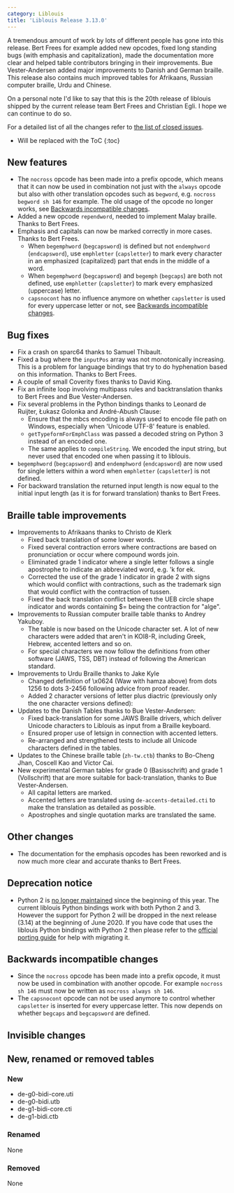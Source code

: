 ```yaml
---
category: Liblouis
title: 'Liblouis Release 3.13.0'
---
```


A tremendous amount of work by lots of different people has gone into this release. Bert Frees for example added new opcodes, fixed long standing bugs (with emphasis and capitalization), made the documentation more clear and helped table contributors bringing in their improvements. Bue Vester-Andersen added major improvements to Danish and German braille. This release also contains much improved tables for Afrikaans, Russian computer braille, Urdu and Chinese.

On a personal note I\'d like to say that this is the 20th release of liblouis shipped by the current release team Bert Frees and Christian Egli. I hope we can continue to do so.

For a detailed list of all the changes refer to [the list of closed issues](https://github.com/liblouis/liblouis/milestone/23?closed=1).

* Will be replaced with the ToC
{:toc}

New features
------------

-   The `nocross` opcode has been made into a prefix opcode, which means that it can now be used in combination not just with the `always` opcode but also with other translation opcodes such as `begword`, e.g. `nocross begword sh 146` for example. The old usage of the opcode no longer works, see [Backwards incompatible changes](#backwards-incompatible-changes).
-   Added a new opcode `rependword`, needed to implement Malay braille. Thanks to Bert Frees.
-   Emphasis and capitals can now be marked correctly in more cases. Thanks to Bert Frees.
    -   When `begemphword` (`begcapsword`) is defined but not `endemphword` (`endcapsword`), use `emphletter` (`capsletter`) to mark every character in an emphasized (capitalized) part that ends in the middle of a word.
    -   When `begemphword` (`begcapsword`) and `begemph` (`begcaps`) are both not defined, use `emphletter` (`capsletter`) to mark every emphasized (uppercase) letter.
    -   `capsnocont` has no influence anymore on whether `capsletter` is used for every uppercase letter or not, see [Backwards incompatible changes](#backwards-incompatible-changes).

Bug fixes
---------

-   Fix a crash on sparc64 thanks to Samuel Thibault.
-   Fixed a bug where the `inputPos` array was not monotonically increasing. This is a problem for language bindings that try to do hyphenation based on this information. Thanks to Bert Frees.
-   A couple of small Coverity fixes thanks to David King.
-   Fix an infinite loop involving multipass rules and backtranslation thanks to Bert Frees and Bue Vester-Andersen.
-   Fix several problems in the Python bindings thanks to Leonard de Ruijter, Łukasz Golonka and André-Abush Clause:
    -   Ensure that the mbcs encoding is always used to encode file path on Windows, especially when \'Unicode UTF-8\' feature is enabled.
    -   `getTypeformForEmphClass` was passed a decoded string on Python 3 instead of an encoded one.
    -   The same applies to `compileString`. We encoded the input string, but never used that encoded one when passing it to liblouis.
-   `begemphword` (`begcapsword`) and `endemphword` (`endcapsword`) are now used for single letters within a word when `emphletter` (`capsletter`) is not defined.
-   For backward translation the returned input length is now equal to the initial input length (as it is for forward translation) thanks to Bert Frees.

Braille table improvements
--------------------------

-   Improvements to Afrikaans thanks to Christo de Klerk
    -   Fixed back translation of some lower words.
    -   Fixed several contraction errors where contractions are based on pronunciation or occur where compound words join.
    -   Eliminated grade 1 indicator where a single letter follows a single apostrophe to indicate an abbreviated word, e.g. \'k for ek.
    -   Corrected the use of the grade 1 indicator in grade 2 with signs which would conflict with contractions, such as the trademark sign that would conflict with the contraction of tussen.
    -   Fixed the back translation conflict between the UEB circle shape indicator and words containing \$= being the contraction for \"alge\".
-   Improvements to Russian computer braille table thanks to Andrey Yakuboy.
    -   The table is now based on the Unicode character set. A lot of new characters were added that aren\'t in KOI8-R, including Greek, Hebrew, accented letters and so on.
    -   For special characters we now follow the definitions from other software (JAWS, TSS, DBT) instead of following the American standard.
-   Improvements to Urdu Braille thanks to Jake Kyle
    -   Changed definition of \x0624 (Waw with hamza above) from dots 1256 to dots 3-2456 following advice from proof reader.
    -   Added 2 character versions of letter plus diactric (previously only the one character versions defined):
-   Updates to the Danish Tables thanks to Bue Vester-Andersen:
    -   Fixed back-translation for some JAWS Braille drivers, which deliver Unicode characters to Liblouis as input from a Braille keyboard.
    -   Ensured proper use of letsign in connection with accented letters.
    -   Re-arranged and strengthened tests to include all Unicode characters defined in the tables.
-   Updates to the Chinese braille table (`zh-tw.ctb`) thanks to Bo-Cheng Jhan, Coscell Kao and Victor Cai.
-   New experimental German tables for grade 0 (Basisschrift) and grade 1 (Vollschrift) that are more suitable for back-translation, thanks to Bue Vester-Andersen.
    -   All capital letters are marked.
    -   Accented letters are translated using `de-accents-detailed.cti` to make the translation as detailed as possible.
    -   Apostrophes and single quotation marks are translated the same.

Other changes
-------------

-   The documentation for the emphasis opcodes has been reworked and is now much more clear and accurate thanks to Bert Frees.

Deprecation notice
------------------

-   Python 2 is [no longer maintained](https://www.python.org/dev/peps/pep-0373/) since the beginning of this year. The current liblouis Python bindings work with both Python 2 and 3. However the support for Python 2 will be dropped in the next release (3.14) at the beginning of June 2020. If you have code that uses the liblouis Python bindings with Python 2 then please refer to the [official porting guide](https://docs.python.org/3/howto/pyporting.html) for help with migrating it.

Backwards incompatible changes
------------------------------

-   Since the `nocross` opcode has been made into a prefix opcode, it must now be used in combination with another opcode. For example `nocross sh 146` must now be written as `nocross always sh 146`.
-   The `capsnocont` opcode can not be used anymore to control whether `capsletter` is inserted for every uppercase letter. This now depends on whether `begcaps` and `begcapsword` are defined.

Invisible changes
-----------------

New, renamed or removed tables
------------------------------

### New

-   de-g0-bidi-core.uti
-   de-g0-bidi.utb
-   de-g1-bidi-core.cti
-   de-g1-bidi.ctb

### Renamed

None

### Removed

None
